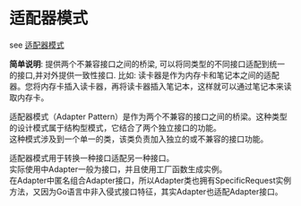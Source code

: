 # 适配器模式

see [适配器模式](https://www.runoob.com/design-pattern/adapter-pattern.html)

**简单说明**: 提供两个不兼容接口之间的桥梁, 可以将同类型的不同接口适配到统一的接口,并对外提供一致性接口.
比如: 读卡器是作为内存卡和笔记本之间的适配器。您将内存卡插入读卡器，再将读卡器插入笔记本，这样就可以通过笔记本来读取内存卡。


适配器模式（Adapter Pattern）是作为两个不兼容的接口之间的桥梁。这种类型的设计模式属于结构型模式，它结合了两个独立接口的功能。  
这种模式涉及到一个单一的类，该类负责加入独立的或不兼容的接口功能。
  


适配器模式用于转换一种接口适配另一种接口。  
实际使用中Adapter一般为接口，并且使用工厂函数生成实例。  
在Adapter中匿名组合Adapter接口，所以Adapter类也拥有SpecificRequest实例方法，又因为Go语言中非入侵式接口特征，其实Adapter也适配Adapter接口。
